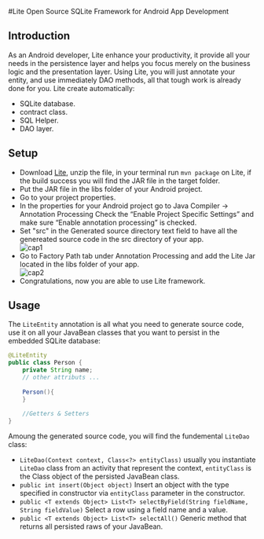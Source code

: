 #Lite
Open Source SQLite Framework for Android App Development
## Introduction
As an Android developer, Lite enhance your productivity, it provide all your needs in the persistence layer and helps you focus merely on the business logic and the presentation layer. Using Lite, you will just annotate your entity, and use immediately DAO methods, all that tough work is already done for you. Lite create automatically:
* SQLite database.
* contract class.
* SQL Helper.
* DAO layer.

## Setup
* Download [Lite](https://github.com/marouanMrz/Lite/archive/master.zip), unzip the file, in your terminal run ```mvn package``` on Lite, if the build success you will find the JAR file in the target folder.
* Put the JAR file in the libs folder of your Android project.
* Go to your project properties.
* In the properties for your Android project go to Java Compiler -> Annotation Processing
Check the “Enable Project Specific Settings” and make sure “Enable annotation processing” is checked.
* Set "src" in the Generated source directory text field to have all the genereated source code in the src directory of your app.<br>
![cap1](http://img11.hostingpics.net/pics/316936Cap1.png)
* Go to Factory Path tab under Annotation Processing and add the Lite Jar located in the libs folder of your app.<br>
![cap2](http://img11.hostingpics.net/pics/307173Cap2.png)
* Congratulations, now you are able to use Lite framework.

## Usage
The `LiteEntity` annotation is all what you need to generate source code, use it on all your JavaBean classes that you want to persist in the embedded SQLite database:

```java
@LiteEntity
public class Person {
    private String name;
    // other attributs ...
    
    Person(){
    }
    
    //Getters & Setters
}
```
Amoung the generated source code, you will find the fundemental `LiteDao` class:
* `LiteDao(Context context, Class<?> entityClass)`
  usually you instantiate `LiteDao` class from an activity that represent the context, `entityClass` is the Class object of the persisted JavaBean class.
* `public int insert(Object object)`
  Insert an object with the type specified in constructor via `entityClass` parameter in the constructor.
* `public <T extends Object> List<T> selectByField(String fieldName, String fieldValue)`
  Select a row using a field name and a value.
* `public <T extends Object> List<T> selectAll()`
  Generic method that returns all persisted raws of your JavaBean.


